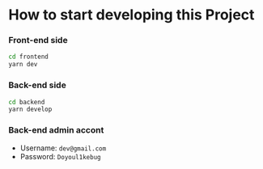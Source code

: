 # How to start developing this Project 

### Front-end side

```bash
cd frontend
yarn dev
```

### Back-end side

```bash
cd backend
yarn develop
```

### Back-end admin accont
- Username: `dev@gmail.com`
- Password: `Doyoul1kebug`


